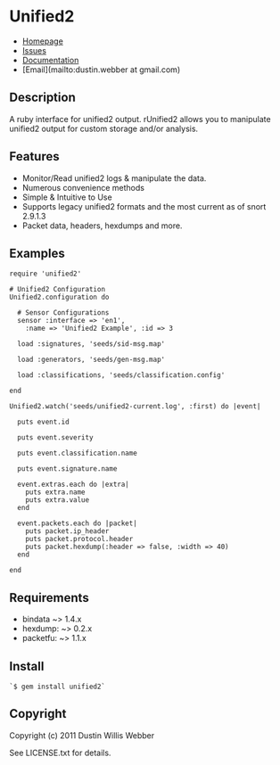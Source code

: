 # Unified2

* [Homepage](http://github.com/mephux/unified2)
* [Issues](http://github.com/mephux/unified2/issues)
* [Documentation](http://rubydoc.info/gems/unified2/frames)
* [Email](mailto:dustin.webber at gmail.com)

## Description

A ruby interface for unified2 output. rUnified2 allows you to manipulate unified2 output for custom storage and/or analysis.

## Features

 * Monitor/Read unified2 logs & manipulate the data.
 * Numerous convenience methods
 * Simple & Intuitive to Use
 * Supports legacy unified2 formats and the most current as of snort 2.9.1.3
 * Packet data, headers, hexdumps and more.

## Examples

    require 'unified2'

    # Unified2 Configuration
    Unified2.configuration do

      # Sensor Configurations
      sensor :interface => 'en1',
        :name => 'Unified2 Example', :id => 3

      load :signatures, 'seeds/sid-msg.map'

      load :generators, 'seeds/gen-msg.map'
      
      load :classifications, 'seeds/classification.config'

    end

    Unified2.watch('seeds/unified2-current.log', :first) do |event|

      puts event.id

      puts event.severity

      puts event.classification.name

      puts event.signature.name

      event.extras.each do |extra|
        puts extra.name
        puts extra.value
      end

      event.packets.each do |packet|
        puts packet.ip_header
        puts packet.protocol.header
        puts packet.hexdump(:header => false, :width => 40)
      end

    end

## Requirements

 * bindata ~> 1.4.x
 * hexdump: ~> 0.2.x
 * packetfu: ~> 1.1.x

## Install

	`$ gem install unified2`

## Copyright

Copyright (c) 2011 Dustin Willis Webber

See LICENSE.txt for details.
